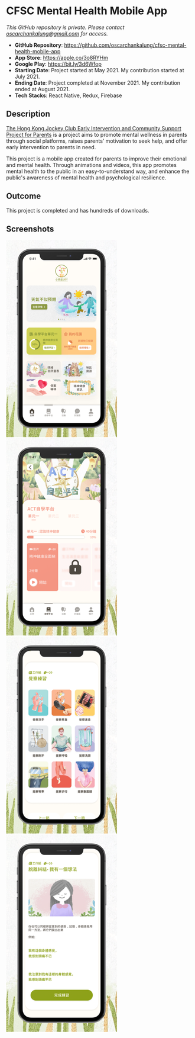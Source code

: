 # CFSC Mental Health Mobile App

_This GitHub repository is private. Please contact oscarchankalung@gmail.com for access._

- **GitHub Repository**: https://github.com/oscarchankalung/cfsc-mental-health-mobile-app
- **App Store**: https://apple.co/3o8RYHm
- **Google Play**: https://bit.ly/3d6Wfop
- **Starting Date**: Project started at May 2021. My contribution started at July 2021.
- **Ending Date**: Project completed at November 2021. My contribution ended at August 2021.
- **Tech Stacks**: React Native, Redux, Firebase

## Description

[The Hong Kong Jockey Club Early Intervention and Community Support Project for Parents](https://www.cfsc.org.hk/rehab/fm/en/index.php) is a project aims to promote mental wellness in parents through social platforms, raises parents’ motivation to seek help, and offer early intervention to parents in need.

This project is a mobile app created for parents to improve their emotional and mental health. Through animations and videos, this app promotes mental health to the public in an easy-to-understand way, and enhance the public's awareness of mental health and psychological resilience.

## Outcome

This project is completed and has hundreds of downloads.

## Screenshots

<img src='01-screenshot-home.png' width='300' /> <img src='02-screenshot-module.png' width='300' /> <img src='03-screenshot-practice.png' width='300' />
<img src='04-screenshot-sheet.png' width='300' />
